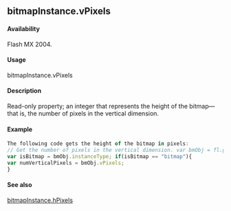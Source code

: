 ## bitmapInstance.vPixels

#### Availability

Flash MX 2004.

#### Usage

bitmapInstance.vPixels

#### Description

Read-only property; an integer that represents the height of the bitmap—that is, the number of pixels in the vertical dimension.

#### Example

```javascript
The following code gets the height of the bitmap in pixels:
// Get the number of pixels in the vertical dimension. var bmObj = fl.getDocumentDOM().selection\[0\];
var isBitmap = bmObj.instanceType; if(isBitmap == "bitmap"){
var numVerticalPixels = bmObj.vPixels;
}

```
#### See also

[bitmapInstance.hPixels](../BitmapInstance_object/bitmapInstanc1.md)
